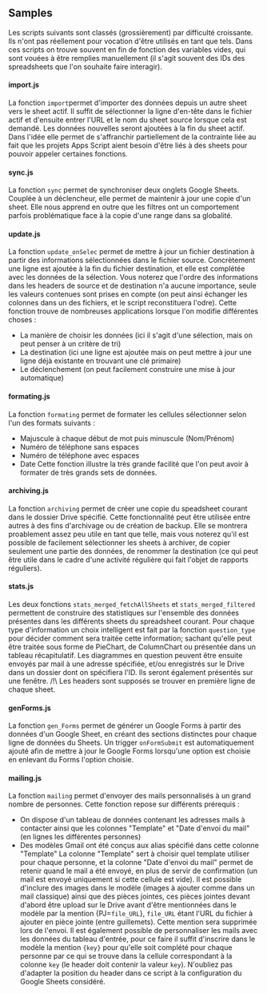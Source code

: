 ## Samples

Les scripts suivants sont classés (grossièrement) par difficulté croissante.
Ils n'ont pas réellement pour vocation d'être utilisés en tant que tels.
Dans ces scripts on trouve souvent en fin de fonction des variables vides, qui sont vouées à être remplies manuellement (il s'agit souvent des IDs des spreadsheets que l'on souhaite faire interagir).

#### import.js
La fonction `import`permet d'importer des données depuis un autre sheet vers le sheet actif. Il suffit de sélectionner la ligne d'en-tête dans le fichier actif et d'ensuite entrer l'URL et le nom du sheet source lorsque cela est demandé. Les données nouvelles seront ajoutées à la fin du sheet actif. Dans l'idée elle permet de s'affranchir partiellement de la contrainte liée au fait que les projets Apps Script aient besoin d'être liés à des sheets pour pouvoir appeler certaines fonctions.

#### sync.js
La fonction `sync` permet de synchroniser deux onglets Google Sheets. Couplée à un déclencheur, elle permet de maintenir à jour une copie d'un sheet. Elle nous apprend en outre que les filtres ont un comportement parfois problématique face à la copie d'une range dans sa globalité.

#### update.js
La fonction `update_onSelec` permet de mettre à jour un fichier destination à partir des informations sélectionnées dans le fichier source. Concrètement une ligne est ajoutée à la fin du fichier destination, et elle est complétée avec les données de la sélection. Vous noterez que l'ordre des informations dans les headers de source et de destination n'a aucune importance, seule les valeurs contenues sont prises en compte (on peut ainsi échanger les colonnes dans un des fichiers, et le script reconstituera l'odre).
Cette fonction trouve de nombreuses applications lorsque l'on modifie différentes choses :
* La manière de choisir les données (ici il s'agit d'une sélection, mais on peut penser à un critère de tri)
* La destination (ici une ligne est ajoutée mais on peut mettre à jour une ligne déjà existante en trouvant une clé primaire)
* Le déclenchement (on peut facilement construire une mise à jour automatique)

#### formating.js
La fonction `formating` permet de formater les cellules sélectionner selon l'un des formats suivants :
* Majuscule à chaque début de mot puis minuscule (Nom/Prénom)
* Numéro de téléphone sans espaces
* Numéro de téléphone avec espaces
* Date
Cette fonction illustre la très grande facilité que l'on peut avoir à formater de très grands sets de données.

#### archiving.js
La fonction `archiving` permet de créer une copie du speadsheet courant dans le dossier Drive spécifié.
Cette fonctionnalité peut être utilisée entre autres à des fins d'archivage ou de création de backup.
Elle se montrera proablement assez peu utile en tant que telle, mais vous noterez qu'il est possible de facilement sélectionner les sheets à archiver, de copier seulement une partie des données, de renommer la destination (ce qui peut être utile dans le cadre d'une activité régulière qui fait l'objet de rapports réguliers).

#### stats.js
Les deux fonctions `stats_merged_fetchAllSheets` et `stats_merged_filtered` permettent de construire des statistiques sur l'ensemble des données présentes dans les différents sheets du spreadsheet courant. Pour chaque type d'information un choix intelligent est fait par la fonction `question_type` pour décider comment sera traitée cette information; sachant qu'elle peut être traitée sous forme de PieChart, de ColumnChart ou présentée dans un tableau récapitulatif. Les diagrammes en question peuvent être ensuite envoyés par mail à une adresse spécifiée, et/ou enregistrés sur le Drive dans un dossier dont on spécifiera l'ID. Ils seront également présentés sur une fenêtre.
/!\ Les headers sont supposés se trouver en première ligne de chaque sheet.

#### genForms.js
La fonction `gen_Forms` permet de générer un Google Forms à partir des données d'un Google Sheet, en créant des sections distinctes pour chaque ligne de données du Sheets. Un trigger `onFormSubmit` est automatiquement ajouté afin de mettre à jour le Google Forms lorsqu'une option est choisie en enlevant du Forms l'option choisie.

#### mailing.js
La fonction `mailing` permet d'envoyer des mails personnalisés à un grand nombre de personnes. Cette fonction repose sur différents prérequis :
* On dispose d'un tableau de données contenant les adresses mails à contacter ainsi que les colonnes "Template" et "Date d'envoi du mail" (en lignes les différentes personnes)
* Des modèles Gmail ont été conçus aux alias spécifié dans cette colonne "Template"
La colonne "Template" sert à choisir quel template utiliser pour chaque personne, et la colonne "Date d'envoi du mail" permet de retenir quand le mail a été envoyé, en plus de servir de confirmation (un mail est envoyé uniquement si cette cellule est vide).
Il est possible d'inclure des images dans le modèle (images à ajouter comme dans un mail classique) ainsi que des pièces jointes, ces pièces jointes devant d'abord être upload sur le Drive avant d'être mentionnées dans le modèle par la mention {PJ=`file_URL`}, `file_URL` étant l'URL du fichier à ajouter en pièce jointe (entre guillemets). Cette mention sera supprimée lors de l'envoi.
Il est également possible de personnaliser les mails avec les données du tableau d'entrée, pour ce faire il suffit d'inscrire dans le modèle la mention `{key}` pour qu'elle soit complété pour chaque personne par ce qui se trouve dans la cellule correspondant à la colonne `key` (le header doit contenir la valeur `key`).
N'oubliez pas d'adapter la position du header dans ce script à la configuration du Google Sheets considéré.